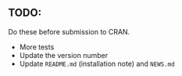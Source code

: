 ## TODO:

Do these before submission to CRAN.

- More tests
- Update the version number
- Update `README.md` (installation note) and `NEWS.md`
